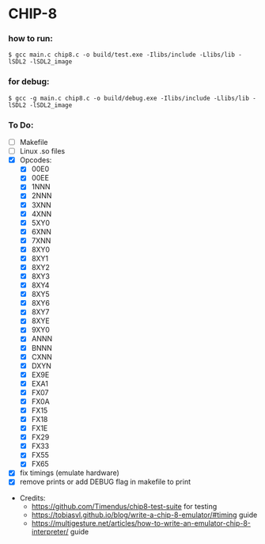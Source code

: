 # CHIP-8

### how to run:

    $ gcc main.c chip8.c -o build/test.exe -Ilibs/include -Llibs/lib -lSDL2 -lSDL2_image

### for debug:

    $ gcc -g main.c chip8.c -o build/debug.exe -Ilibs/include -Llibs/lib -lSDL2 -lSDL2_image

### To Do:

- [ ] Makefile
- [ ] Linux .so files
- [x] Opcodes:
    - [x] 00E0
    - [x] 00EE
    - [x] 1NNN
    - [x] 2NNN
    - [x] 3XNN
    - [x] 4XNN
    - [x] 5XY0
    - [x] 6XNN
    - [x] 7XNN
    - [x] 8XY0
    - [x] 8XY1
    - [x] 8XY2
    - [x] 8XY3
    - [x] 8XY4
    - [x] 8XY5
    - [x] 8XY6
    - [x] 8XY7
    - [x] 8XYE
    - [x] 9XY0
    - [x] ANNN
    - [x] BNNN
    - [x] CXNN
    - [x] DXYN
    - [x] EX9E
    - [x] EXA1
    - [x] FX07
    - [x] FX0A
    - [x] FX15
    - [x] FX18
    - [x] FX1E
    - [x] FX29
    - [x] FX33
    - [x] FX55
    - [x] FX65
- [x] fix timings (emulate hardware)
- [x] remove prints or add DEBUG flag in makefile to print

- Credits:
    - https://github.com/Timendus/chip8-test-suite for testing
    - https://tobiasvl.github.io/blog/write-a-chip-8-emulator/#timing guide
    - https://multigesture.net/articles/how-to-write-an-emulator-chip-8-interpreter/ guide